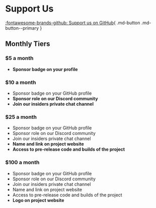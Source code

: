 # Support Us

[:fontawesome-brands-github: Support us on GitHub](https://github.com/sponsors/sprocketc){ .md-button .md-button--primary }
## Monthly Tiers

### $5 a month

- **Sponsor badge on your profile**

### $10 a month

- Sponsor badge on your GitHub profile
- **Sponsor role on our Discord community**
- **Join our insiders private chat channel**

### $25 a month

- Sponsor badge on your GitHub profile
- Sponsor role on our Discord community
- Join our insiders private chat channel
- **Name and link on project website**
- **Access to pre-release code and builds of the project**

### $100 a month

- Sponsor badge on your GitHub profile
- Sponsor role on our Discord community
- Join our insiders private chat channel
- Name and link on project website
- Access to pre-release code and builds of the project
- **Logo on project website**
